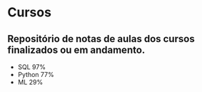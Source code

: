 # Cursos
## Repositório de notas de aulas dos cursos finalizados ou em andamento.

- SQL 97%
- Python 77%
- ML 29%
